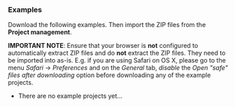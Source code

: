 ### Examples

Download the following examples. Then import the ZIP files from the **Project management**.

**IMPORTANT NOTE**: Ensure that your browser is **not** configured to automatically 
extract ZIP files and do **not** extract the ZIP files. They need to be imported into as-is.
E.g. if you are using Safari on OS X, please go to the menu *Safari* -> *Preferences* and on
the *General* tab, *disable* the *Open "safe" files after downloading* option before downloading
any of the example projects.

* There are no example projects yet...
